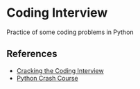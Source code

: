 # Coding Interview

Practice of some coding problems in Python

## References

- [Cracking the Coding Interview](https://www.amazon.com/Cracking-Coding-Interview-Programming-Questions/dp/0984782850)
- [Python Crash Course](https://www.amazon.com/Python-Crash-Course-2nd-Edition/dp/1593279280)
